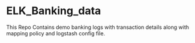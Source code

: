 # ELK_Banking_data
This Repo Contains demo banking logs with transaction details along with mapping policy and  logstash config file.
